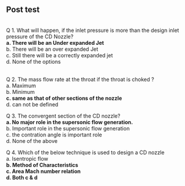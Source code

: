 ## Post test
<br>
Q 1. What will happen, if the inlet pressure is more than the design inlet pressure of the CD Nozzle?<br>
<b>a. There will be an Under expanded Jet<br></b>
b. There will be an over expanded Jet<br>
c. Still there will be a correctly expanded jet<br>
d. None of the options<br><br>

Q 2. The mass flow rate at the throat if the throat is choked ?<br>
a. Maximum<br>
b. Minimum<br>
<b>c. same as that of other sections of the nozzle<br></b>
d. can not be defined <br>

Q 3. The convergent section of the CD nozzle?<br>
<b>a. No major role in the supersonic flow generation.<br></b>
b. Important role in the supersonic flow generation<br>
c. the contration angle is important role <br>
d. None of the above<br>

Q 4. Which of the below technique is used to design a CD nozzle<br>
a. Isentropic flow<br>
<b>b. Method of Characteristics<br>
c. Area Mach number relation<br>
d. Both c & d <br></b>


